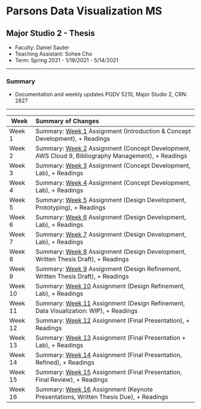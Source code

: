 # Parsons Data Visualization MS 
## Major Studio 2 - Thesis
* Faculty: Daniel Sauter    
* Teaching Assistant: Sohee Cho
* Term: Spring 2021 - 1/19/2021 - 5/14/2021
---
### Summary 
* Documentation and weekly updates PGDV 5210, Major Studio 2, CRN: 2827
---

| Week          | Summary of Changes|   
| ------------- |:----------------- | 
| Week 1        | Summary: [Week 1](https://github.com/leeallennyc/thesis/tree/master/week1) Assignment (Introduction & Concept Development), + Readings| 
| Week 2        | Summary: [Week 2](https://github.com/leeallennyc/thesis/tree/master/week2) Assignment (Concept Development, AWS Cloud 9, Bibliography Management), + Readings|   
| Week 3        | Summary: [Week 3](https://github.com/leeallennyc/thesis/tree/master/week3) Assignment (Concept Development, Lab), + Readings|  
| Week 4        | Summary: [Week 4](https://github.com/leeallennyc/thesis/tree/master/week4) Assignment (Concept Development, Lab), + Readings|
| Week 5        | Summary: [Week 5](https://github.com/leeallennyc/thesis/tree/master/week5) Assignment (Design Development, Prototyping), + Readings|   
| Week 6        | Summary: [Week 6](https://github.com/leeallennyc/thesis/tree/master/week6) Assignment (Design Development, Lab), + Readings|          
| Week 7        | Summary: [Week 7](https://github.com/leeallennyc/thesis/tree/master/week7) Assignment (Design Development, Lab), + Readings| 
| Week 8        | Summary: [Week 8](https://github.com/leeallennyc/thesis/tree/master/week8) Assignment (Design Development, Written Thesis Draft), + Readings|       
| Week 9        | Summary: [Week 9](https://github.com/leeallennyc/thesis/tree/master/week9) Assignment (Design Refinement, Written Thesis Draft), + Readings|      
| Week 10       | Summary: [Week 10](https://github.com/leeallennyc/thesis/tree/master/week10) Assignment (Design Refinement, Lab), + Readings| 
| Week 11       | Summary: [Week 11](https://github.com/leeallennyc/thesis/tree/master/week11) Assignment (Design Refinement, Data Visualization: WIP), + Readings|   
| Week 12       | Summary: [Week 12](https://github.com/leeallennyc/thesis/tree/master/week12) Assignment (Final Presentation), + Readings|
| Week 13        | Summary: [Week 13](https://github.com/leeallennyc/thesis/tree/master/week13) Assignment (Final Presentation + Lab), + Readings|       
| Week 14       | Summary: [Week 14](https://github.com/leeallennyc/thesis/tree/master/week14) Assignment (Final Presentation, Refined), + Readings|      
| Week 15       | Summary: [Week 15](https://github.com/leeallennyc/thesis/tree/master/week15) Assignment (Final Presentation, Final Review), + Readings| 
| Week 16       | Summary: [Week 16](https://github.com/leeallennyc/thesis/tree/master/week16) Assignment (Keynote Presentations, Written Thesis Due), + Readings|   
